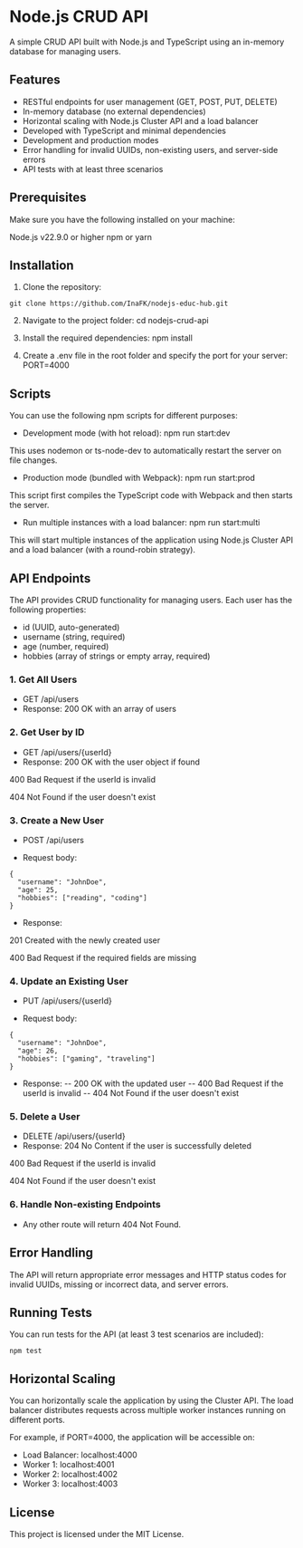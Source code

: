 # Node.js CRUD API
A simple CRUD API built with Node.js and TypeScript using an in-memory database for managing users.

## Features
- RESTful endpoints for user management (GET, POST, PUT, DELETE)
- In-memory database (no external dependencies)
- Horizontal scaling with Node.js Cluster API and a load balancer
- Developed with TypeScript and minimal dependencies
- Development and production modes
- Error handling for invalid UUIDs, non-existing users, and server-side errors
- API tests with at least three scenarios

## Prerequisites
Make sure you have the following installed on your machine:

Node.js v22.9.0 or higher
npm or yarn

## Installation
1. Clone the repository:

```console
git clone https://github.com/InaFK/nodejs-educ-hub.git
```
2. Navigate to the project folder:
cd nodejs-crud-api

3. Install the required dependencies:
npm install

4. Create a .env file in the root folder and specify the port for your server:
PORT=4000

## Scripts
You can use the following npm scripts for different purposes:

- Development mode (with hot reload):
npm run start:dev

This uses nodemon or ts-node-dev to automatically restart the server on file changes.

- Production mode (bundled with Webpack):
npm run start:prod

This script first compiles the TypeScript code with Webpack and then starts the server.

- Run multiple instances with a load balancer:
npm run start:multi

This will start multiple instances of the application using Node.js Cluster API and a load balancer (with a round-robin strategy).

## API Endpoints
The API provides CRUD functionality for managing users. Each user has the following properties:

- id (UUID, auto-generated)
- username (string, required)
- age (number, required)
- hobbies (array of strings or empty array, required)

### 1. Get All Users
- GET /api/users
- Response: 200 OK with an array of users

### 2. Get User by ID
- GET /api/users/{userId}
- Response:
200 OK with the user object if found

400 Bad Request if the userId is invalid

404 Not Found if the user doesn't exist

### 3. Create a New User
- POST /api/users

- Request body:
```code
{
  "username": "JohnDoe",
  "age": 25,
  "hobbies": ["reading", "coding"]
}

```
- Response:

201 Created with the newly created user

400 Bad Request if the required fields are missing

### 4. Update an Existing User
- PUT /api/users/{userId}

- Request body:
```code
{
  "username": "JohnDoe",
  "age": 26,
  "hobbies": ["gaming", "traveling"]
}
```

- Response:
-- 200 OK with the updated user
-- 400 Bad Request if the userId is invalid
-- 404 Not Found if the user doesn't exist

### 5. Delete a User
- DELETE /api/users/{userId}
- Response:
204 No Content if the user is successfully deleted

400 Bad Request if the userId is invalid

404 Not Found if the user doesn't exist

### 6. Handle Non-existing Endpoints
- Any other route will return 404 Not Found.

## Error Handling
The API will return appropriate error messages and HTTP status codes for invalid UUIDs, missing or incorrect data, and server errors.

## Running Tests
You can run tests for the API (at least 3 test scenarios are included):

```console
npm test
```

## Horizontal Scaling
You can horizontally scale the application by using the Cluster API. The load balancer distributes requests across multiple worker instances running on different ports.

For example, if PORT=4000, the application will be accessible on:

- Load Balancer: localhost:4000
- Worker 1: localhost:4001
- Worker 2: localhost:4002
- Worker 3: localhost:4003

## License
This project is licensed under the MIT License.
